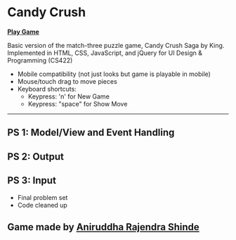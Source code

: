 # Candy Crush

[**Play Game**](https://anirudddh.github.io/Candy-Crush)

Basic version of the match-three puzzle game, Candy Crush Saga by King. Implemented in HTML, CSS, JavaScript, and jQuery for UI Design & Programming (CS422)

- Mobile compatibility (not just looks but game is playable in mobile)
- Mouse/touch drag to move pieces
- Keyboard shortcuts:
  - Keypress: 'n' for New Game
  - Keypress: "space" for Show Move

---

## PS 1: Model/View and Event Handling

## PS 2: Output

## PS 3: Input
- Final problem set
- Code cleaned up

## Game made by <a href="https://linktr.ee/Anirudddh" >Aniruddha Rajendra Shinde</a> 
